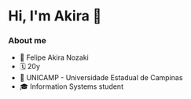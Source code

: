 # Hi, I'm Akira 👋<br>

### About me<br>
- 👤 Felipe Akira Nozaki
- 🗓 20y
- 📖 UNICAMP - Universidade Estadual de Campinas
- 🎓 Information Systems student
